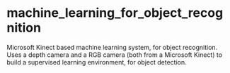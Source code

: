 # machine_learning_for_object_recognition
Microsoft Kinect based machine learning system, for object recognition.
Uses a depth camera and a RGB camera (both from a Microsoft Kinect) to build a supervised learning environment, for object detection.
